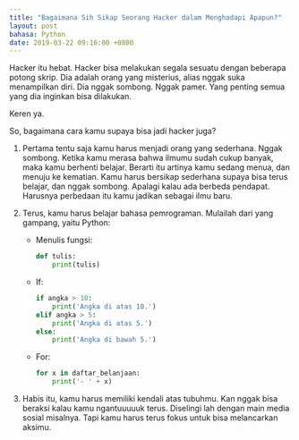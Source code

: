 ```yaml
---
title: "Bagaimana Sih Sikap Seorang Hacker dalam Menghadapi Apapun?"
layout: post
bahasa: Python
date: 2019-03-22 09:16:00 +0800
---
```


Hacker itu hebat. Hacker bisa melakukan segala sesuatu dengan beberapa potong skrip. Dia adalah orang yang misterius, alias nggak suka menampilkan diri. Dia nggak sombong. Nggak pamer. Yang penting semua yang dia inginkan bisa dilakukan.

Keren ya.

So, bagaimana cara kamu supaya bisa jadi hacker juga?

1. Pertama tentu saja kamu harus menjadi orang yang sederhana. Nggak sombong. Ketika kamu merasa bahwa ilmumu sudah cukup banyak, maka kamu berhenti belajar. Berarti itu artinya kamu sedang menua, dan menuju ke kematian. Kamu harus bersikap sederhana supaya bisa terus belajar, dan nggak sombong. Apalagi kalau ada berbeda pendapat. Harusnya perbedaan itu kamu jadikan sebagai ilmu baru.

2. Terus, kamu harus belajar bahasa pemrograman. Mulailah dari yang gampang, yaitu Python:

	- Menulis fungsi:

		```python
		def tulis:
			print(tulis)
		```

	- If:

		```python
		if angka > 10:
			print('Angka di atas 10.')
		elif angka > 5:
			print('Angka di atas 5.')
		else:
			print('Angka di bawah 5.')
		```

	- For:
		
		```python
		for x in daftar_belanjaan:
			print('- ' + x)
		```

3. Habis itu, kamu harus memiliki kendali atas tubuhmu. Kan nggak bisa beraksi kalau kamu ngantuuuuuk terus. Diselingi lah dengan main media sosial misalnya. Tapi kamu harus terus fokus untuk bisa melancarkan aksimu.